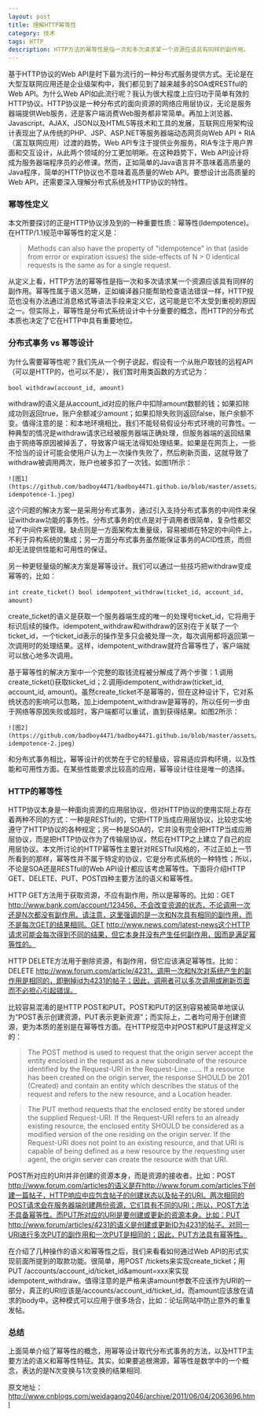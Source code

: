 ```yaml
---
layout: post
title: 理解HTTP幂等性
category: 技术
tags: HTTP
description: HTTP方法的幂等性是指一次和多次请求某一个资源应该具有同样的副作用。
---
```


基于HTTP协议的Web API是时下最为流行的一种分布式服务提供方式。无论是在大型互联网应用还是企业级架构中，我们都见到了越来越多的SOA或RESTful的Web API。为什么Web API如此流行呢？我认为很大程度上应归功于简单有效的HTTP协议。HTTP协议是一种分布式的面向资源的网络应用层协议，无论是服务器端提供Web服务，还是客户端消费Web服务都非常简单。再加上浏览器、Javascript、AJAX、JSON以及HTML5等技术和工具的发展，互联网应用架构设计表现出了从传统的PHP、JSP、ASP.NET等服务器端动态网页向Web API + RIA（富互联网应用）过渡的趋势。Web API专注于提供业务服务，RIA专注于用户界面和交互设计，从此两个领域的分工更加明晰。在这种趋势下，Web API设计将成为服务器端程序员的必修课。然而，正如简单的Java语言并不意味着高质量的Java程序，简单的HTTP协议也不意味着高质量的Web API。要想设计出高质量的Web API，还需要深入理解分布式系统及HTTP协议的特性。

### 幂等性定义

本文所要探讨的正是HTTP协议涉及到的一种重要性质：幂等性(Idempotence)。在HTTP/1.1规范中幂等性的定义是：

> Methods can also have the property of "idempotence" in that (aside from error or expiration issues) the side-effects of N > 0 identical requests is the same as for a single request.

从定义上看，HTTP方法的幂等性是指一次和多次请求某一个资源应该具有同样的副作用。幂等性属于语义范畴，正如编译器只能帮助检查语法错误一样，HTTP规范也没有办法通过消息格式等语法手段来定义它，这可能是它不太受到重视的原因之一。但实际上，幂等性是分布式系统设计中十分重要的概念，而HTTP的分布式本质也决定了它在HTTP中具有重要地位。

### 分布式事务 vs 幂等设计

为什么需要幂等性呢？我们先从一个例子说起，假设有一个从账户取钱的远程API（可以是HTTP的，也可以不是），我们暂时用类函数的方式记为：

``
bool withdraw(account_id, amount)
``

withdraw的语义是从account_id对应的账户中扣除amount数额的钱；如果扣除成功则返回true，账户余额减少amount；如果扣除失败则返回false，账户余额不变。值得注意的是：和本地环境相比，我们不能轻易假设分布式环境的可靠性。一种典型的情况是withdraw请求已经被服务器端正确处理，但服务器端的返回结果由于网络等原因被掉丢了，导致客户端无法得知处理结果。如果是在网页上，一些不恰当的设计可能会使用户认为上一次操作失败了，然后刷新页面，这就导致了withdraw被调用两次，账户也被多扣了一次钱。如图1所示：

    ![图1](https://github.com/badboy4471/badboy4471.github.io/blob/master/assets/img/http-idempotence-1.jpeg)

这个问题的解决方案一是采用分布式事务，通过引入支持分布式事务的中间件来保证withdraw功能的事务性。分布式事务的优点是对于调用者很简单，复杂性都交给了中间件来管理。缺点则是一方面架构太重量级，容易被绑在特定的中间件上，不利于异构系统的集成；另一方面分布式事务虽然能保证事务的ACID性质，而但却无法提供性能和可用性的保证。

另一种更轻量级的解决方案是幂等设计。我们可以通过一些技巧把withdraw变成幂等的，比如：

``
int create_ticket() bool idempotent_withdraw(ticket_id, account_id, amount)
``

create_ticket的语义是获取一个服务器端生成的唯一的处理号ticket_id，它将用于标识后续的操作。idempotent_withdraw和withdraw的区别在于关联了一个ticket_id，一个ticket_id表示的操作至多只会被处理一次，每次调用都将返回第一次调用时的处理结果。这样，idempotent_withdraw就符合幂等性了，客户端就可以放心地多次调用。

基于幂等性的解决方案中一个完整的取钱流程被分解成了两个步骤：1.调用create_ticket()获取ticket_id；2.调用idempotent_withdraw(ticket_id, account_id, amount)。虽然create_ticket不是幂等的，但在这种设计下，它对系统状态的影响可以忽略，加上idempotent_withdraw是幂等的，所以任何一步由于网络等原因失败或超时，客户端都可以重试，直到获得结果。如图2所示：

    ![图2](https://github.com/badboy4471/badboy4471.github.io/blob/master/assets/img/http-idempotence-2.jpeg)

和分布式事务相比，幂等设计的优势在于它的轻量级，容易适应异构环境，以及性能和可用性方面。在某些性能要求比较高的应用，幂等设计往往是唯一的选择。

### HTTP的幂等性
    
HTTP协议本身是一种面向资源的应用层协议，但对HTTP协议的使用实际上存在着两种不同的方式：一种是RESTful的，它把HTTP当成应用层协议，比较忠实地遵守了HTTP协议的各种规定；另一种是SOA的，它并没有完全把HTTP当成应用层协议，而是把HTTP协议作为了传输层协议，然后在HTTP之上建立了自己的应用层协议。本文所讨论的HTTP幂等性主要针对RESTful风格的，不过正如上一节所看到的那样，幂等性并不属于特定的协议，它是分布式系统的一种特性；所以，不论是SOA还是RESTful的Web API设计都应该考虑幂等性。下面将介绍HTTP GET、DELETE、PUT、POST四种主要方法的语义和幂等性。

HTTP GET方法用于获取资源，不应有副作用，所以是幂等的。比如：GET http://www.bank.com/account/123456，不会改变资源的状态，不论调用一次还是N次都没有副作用。请注意，这里强调的是一次和N次具有相同的副作用，而不是每次GET的结果相同。GET http://www.news.com/latest-news这个HTTP请求可能会每次得到不同的结果，但它本身并没有产生任何副作用，因而是满足幂等性的。

HTTP DELETE方法用于删除资源，有副作用，但它应该满足幂等性。比如：DELETE http://www.forum.com/article/4231，调用一次和N次对系统产生的副作用是相同的，即删掉id为4231的帖子；因此，调用者可以多次调用或刷新页面而不必担心引起错误。

比较容易混淆的是HTTP POST和PUT。POST和PUT的区别容易被简单地误认为“POST表示创建资源，PUT表示更新资源”；而实际上，二者均可用于创建资源，更为本质的差别是在幂等性方面。在HTTP规范中对POST和PUT是这样定义的：

> The POST method is used to request that the origin server accept the entity enclosed in the request as a new subordinate of the resource identified by the Request-URI in the Request-Line ...... If a resource has been created on the origin server, the response SHOULD be 201 (Created) and contain an entity which describes the status of the request and refers to the new resource, and a Location header.

> The PUT method requests that the enclosed entity be stored under the supplied Request-URI. If the Request-URI refers to an already existing resource, the enclosed entity SHOULD be considered as a modified version of the one residing on the origin server. If the Request-URI does not point to an existing resource, and that URI is capable of being defined as a new resource by the requesting user agent, the origin server can create the resource with that URI.

POST所对应的URI并非创建的资源本身，而是资源的接收者。比如：POST http://www.forum.com/articles的语义是在http://www.forum.com/articles下创建一篇帖子，HTTP响应中应包含帖子的创建状态以及帖子的URI。两次相同的POST请求会在服务器端创建两份资源，它们具有不同的URI；所以，POST方法不具备幂等性。而PUT所对应的URI是要创建或更新的资源本身。比如：PUT http://www.forum/articles/4231的语义是创建或更新ID为4231的帖子。对同一URI进行多次PUT的副作用和一次PUT是相同的；因此，PUT方法具有幂等性。

在介绍了几种操作的语义和幂等性之后，我们来看看如何通过Web API的形式实现前面所提到的取款功能。很简单，用POST /tickets来实现create_ticket；用PUT /accounts/account_id/ticket_id&amount=xxx来实现idempotent_withdraw。值得注意的是严格来讲amount参数不应该作为URI的一部分，真正的URI应该是/accounts/account_id/ticket_id，而amount应该放在请求的body中。这种模式可以应用于很多场合，比如：论坛网站中防止意外的重复发帖。

### 总结

上面简单介绍了幂等性的概念，用幂等设计取代分布式事务的方法，以及HTTP主要方法的语义和幂等性特征。其实，如果要追根溯源，幂等性是数学中的一个概念，表达的是N次变换与1次变换的结果相同.

原文地址：http://www.cnblogs.com/weidagang2046/archive/2011/06/04/2063696.html


